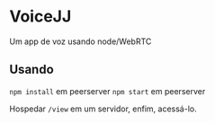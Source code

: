 # VoiceJJ

Um app de voz usando node/WebRTC

## Usando
`npm install` em peerserver
`npm start` em peerserver

Hospedar `/view` em um servidor, enfim, acessá-lo.

